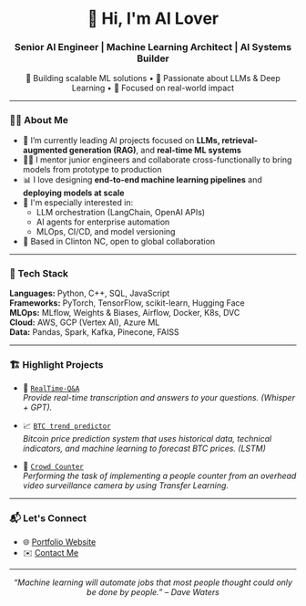 <h1 align="center">👋 Hi, I'm AI Lover</h1>
<h3 align="center">Senior AI Engineer | Machine Learning Architect | AI Systems Builder</h3>

<p align="center">
🚀 Building scalable ML solutions • 🧠 Passionate about LLMs & Deep Learning • 🎯 Focused on real-world impact  
</p>

---

### 🧑‍💻 About Me

- 🔭 I’m currently leading AI projects focused on **LLMs, retrieval-augmented generation (RAG)**, and **real-time ML systems**
- 👨‍🏫 I mentor junior engineers and collaborate cross-functionally to bring models from prototype to production
- 📊 I love designing **end-to-end machine learning pipelines** and **deploying models at scale**
- 🧠 I'm especially interested in:
  - LLM orchestration (LangChain, OpenAI APIs)
  - AI agents for enterprise automation
  - MLOps, CI/CD, and model versioning
- 📍 Based in Clinton NC, open to global collaboration

---

### 🧰 Tech Stack

**Languages:** Python, C++, SQL, JavaScript  
**Frameworks:** PyTorch, TensorFlow, scikit-learn, Hugging Face  
**MLOps:** MLflow, Weights & Biases, Airflow, Docker, K8s, DVC  
**Cloud:** AWS, GCP (Vertex AI), Azure ML  
**Data:** Pandas, Spark, Kafka, Pinecone, FAISS  

---

### 🏗️ Highlight Projects

- 🔗 [`RealTime-Q&A`](https://github.com/dr-flysky/speech2ai)  
  _Provide real-time transcription and answers to your questions. (Whisper + GPT)._

- 📈 [`BTC trend predictor`](https://github.com/dr-flysky/btc_predictor)  
  _Bitcoin price prediction system that uses historical data, technical indicators, and machine learning to forecast BTC prices. (LSTM)_

- 🧠 [`Crowd Counter`](https://github.com/dr-flysky/crowd-counting)  
  _Performing the task of implementing a people counter from an overhead video surveillance camera by using Transfer Learning._

---

### 📬 Let's Connect

- 🌐 [Portfolio Website](https://www.calebservais.xyz/)  
- ✉️ [Contact Me](mailto:hello@calebservais.xyz)

---

<p align="center">
  <em>“Machine learning will automate jobs that most people thought could only be done by people.” – Dave Waters</em>
</p>
